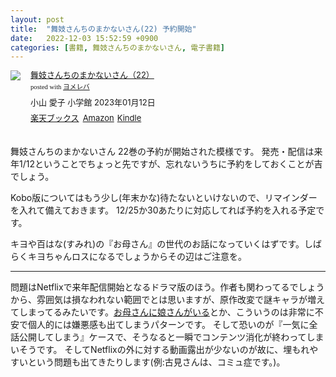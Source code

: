 ```yaml
---
layout: post
title:  "舞妓さんちのまかないさん(22) 予約開始"
date:   2022-12-03 15:52:59 +0900
categories: [書籍, 舞妓さんちのまかないさん, 電子書籍]
---
```

<div class="booklink-box" style="text-align:left;padding-bottom:20px;font-size:small;zoom: 1;overflow: hidden;"><div class="booklink-image" style="float:left;margin:0 15px 10px 0;"><a href="//af.moshimo.com/af/c/click?a_id=1175594&p_id=56&pc_id=56&pl_id=637&s_v=b5Rz2P0601xu&url=http%3A%2F%2Fbooks.rakuten.co.jp%2Frb%2F17360992%2F" target="_blank" ><img src="https://thumbnail.image.rakuten.co.jp/@0_mall/book/cabinet/5844/9784098515844.gif?_ex=200x200" style="border: none;" /></a><img src="//i.moshimo.com/af/i/impression?a_id=1175594&p_id=56&pc_id=56&pl_id=637" width="1" height="1" style="border:none;"></div><div class="booklink-info" style="line-height:120%;zoom: 1;overflow: hidden;"><div class="booklink-name" style="margin-bottom:10px;line-height:120%"><a href="//af.moshimo.com/af/c/click?a_id=1175594&p_id=56&pc_id=56&pl_id=637&s_v=b5Rz2P0601xu&url=http%3A%2F%2Fbooks.rakuten.co.jp%2Frb%2F17360992%2F" target="_blank" >舞妓さんちのまかないさん（22）</a><img src="//i.moshimo.com/af/i/impression?a_id=1175594&p_id=56&pc_id=56&pl_id=637" width="1" height="1" style="border:none;"><div class="booklink-powered-date" style="font-size:8pt;margin-top:5px;font-family:verdana;line-height:120%">posted with <a href="https://yomereba.com" rel="nofollow" target="_blank">ヨメレバ</a></div></div><div class="booklink-detail" style="margin-bottom:5px;">小山 愛子 小学館 2023年01月12日    </div><div class="booklink-link2" style="margin-top:10px;"><div class="shoplinkrakuten" style="display:inline;margin-right:5px"><a href="//af.moshimo.com/af/c/click?a_id=1175594&p_id=56&pc_id=56&pl_id=637&s_v=b5Rz2P0601xu&url=http%3A%2F%2Fbooks.rakuten.co.jp%2Frb%2F17360992%2F" target="_blank" >楽天ブックス</a><img src="//i.moshimo.com/af/i/impression?a_id=1175594&p_id=56&pc_id=56&pl_id=637" width="1" height="1" style="border:none;"></div><div class="shoplinkamazon" style="display:inline;margin-right:5px"><a href="//af.moshimo.com/af/c/click?a_id=920708&p_id=170&pc_id=185&pl_id=4062&s_v=b5Rz2P0601xu&url=https%3A%2F%2Fwww.amazon.co.jp%2Fexec%2Fobidos%2FASIN%2F4098515849" target="_blank" >Amazon</a></div><div class="shoplinkkindle" style="display:inline;margin-right:5px"><a href="//af.moshimo.com/af/c/click?a_id=920708&p_id=170&pc_id=185&pl_id=4062&s_v=b5Rz2P0601xu&url=https%3A%2F%2Fwww.amazon.co.jp%2Fgp%2Fsearch%3Fkeywords%3D%25E8%2588%259E%25E5%25A6%2593%25E3%2581%2595%25E3%2582%2593%25E3%2581%25A1%25E3%2581%25AE%25E3%2581%25BE%25E3%2581%258B%25E3%2581%25AA%25E3%2581%2584%25E3%2581%2595%25E3%2582%2593%25EF%25BC%258822%25EF%25BC%2589%26__mk_ja_JP%3D%2583J%2583%255E%2583J%2583i%26url%3Dnode%253D2275256051" target="_blank" >Kindle</a></div>                              	  	  	  	  	</div></div><div class="booklink-footer" style="clear: left"></div></div>

舞妓さんちのまかないさん 22巻の予約が開始された模様です。
発売・配信は来年1/12ということでちょっと先ですが、忘れないうちに予約をしておくことが吉でしょう。

Kobo版についてはもう少し(年末かな)待たないといけないので、リマインダーを入れて備えておきます。
12/25か30あたりに対応してれば予約を入れる予定です。

キヨや百はな(すみれ)の『お母さん』の世代のお話になっていくはずです。しばらくキヨちゃんロスになるでしょうからその辺はご注意を。

---

問題はNetflixで来年配信開始となるドラマ版のほう。作者も関わってるでしょうから、雰囲気は損なわれない範囲でとは思いますが、原作改変で謎キャラが増えてしまってるみたいです。[お母さんに娘さんがいる](https://ja.wikipedia.org/wiki/%E8%88%9E%E5%A6%93%E3%81%95%E3%82%93%E3%81%A1%E3%81%AE%E3%81%BE%E3%81%8B%E3%81%AA%E3%81%84%E3%81%95%E3%82%93)とか、こういうのは非常に不安で個人的には嫌悪感も出てしまうパターンです。
そして恐いのが『一気に全話公開してしまう』ケースで、そうなると一瞬でコンテンツ消化が終わってしまいそうです。
そしてNetflixの外に対する動画露出が少ないのが故に、埋もれやすいという問題も出てきたりします(例:古見さんは、コミュ症です。)。
